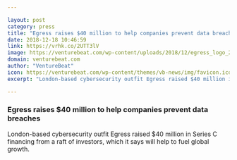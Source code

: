 ```yaml
---

layout: post
category: press
title: "Egress raises $40 million to help companies prevent data breaches"
date: 2018-12-18 10:46:59
link: https://vrhk.co/2UTT3lV
image: https://venturebeat.com/wp-content/uploads/2018/12/egress_logo_2014_hi_res.jpg?fit=1200%2C627&strip=all
domain: venturebeat.com
author: "VentureBeat"
icon: https://venturebeat.com/wp-content/themes/vb-news/img/favicon.ico
excerpt: "London-based cybersecurity outfit Egress raised $40 million in Series C financing from a raft of investors, which it says will help to fuel global growth."

---
```


### Egress raises $40 million to help companies prevent data breaches

London-based cybersecurity outfit Egress raised $40 million in Series C financing from a raft of investors, which it says will help to fuel global growth.